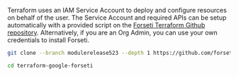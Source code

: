 Terraform uses an IAM Service Account to deploy and configure resources on behalf of the user.  The Service Account and required APIs can be setup automatically with a provided script on the 
[Forseti Terraform Github repository](https://github.com/forseti-security/terraform-google-forseti/blob/master/helpers/setup.sh). 
Alternatively, if you are an Org Admin, you can use your own credentials to install Forseti.

```bash
git clone --branch modulerelease523 --depth 1 https://github.com/forseti-security/terraform-google-forseti.git
```

```bash
cd terraform-google-forseti
```
